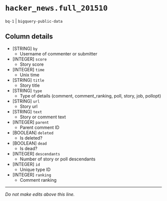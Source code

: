 # `hacker_news.full_201510`
`bq-1` | `bigquery-public-data`

## Column details
* [STRING]    `by`
  - Username of commenter or submitter
* [INTEGER]   `score`
  - Story score
* [INTEGER]   `time`
  - Unix time
* [STRING]    `title`
  - Story title
* [STRING]    `type`
  - Type of details (comment, comment_ranking, poll, story, job, pollopt)
* [STRING]    `url`
  - Story url
* [STRING]    `text`
  - Story or comment text
* [INTEGER]   `parent`
  - Parent comment ID
* [BOOLEAN]   `deleted`
  - Is deleted?
* [BOOLEAN]   `dead`
  - Is dead?
* [INTEGER]   `descendants`
  - Number of story or poll descendants
* [INTEGER]   `id`
  - Unique type ID
* [INTEGER]   `ranking`
  - Comment ranking

-------------------------------------------------------------------------------
*Do not make edits above this line.*

